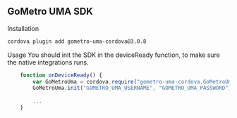 ## GoMetro UMA SDK

Installation
```bash
cordova plugin add gometro-uma-cordova@3.0.8
```

Usage
You should init the SDK in the deviceReady function, to make sure the native integrations runs. 

```javascript
    function onDeviceReady() {
        var GoMetroUma = cordova.require("gometro-uma-cordova.GoMetroUma");
        GoMetroUma.init("GOMETRO_UMA_USERNAME", "GOMETRO_UMA_PASSWORD");
        
        ...
    }
```
